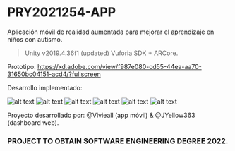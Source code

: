 # PRY2021254-APP
Aplicación móvil de realidad aumentada para mejorar el aprendizaje en niños con autismo.

> Unity v2019.4.36f1 (updated)
> Vuforia SDK + ARCore.

Prototipo: https://xd.adobe.com/view/f987e080-cd55-44ea-aa70-31650bc04151-acd4/?fullscreen

Desarrollo implementado:

![alt text](https://i.ibb.co/C57pmfz/image.png)
![alt text](https://i.ibb.co/v4dmpPN/image.png)
![alt text](https://i.ibb.co/zVg3sNq/image.png)
![alt text](https://i.ibb.co/mHg145n/image.png)
![alt text](https://i.ibb.co/mqcNWdg/image.png)
![alt text](https://i.ibb.co/rpK5bL6/image.png)

Proyecto desarrollado por: @Vivieall (app móvil) & @JYellow363 (dashboard web).


### PROJECT TO OBTAIN SOFTWARE ENGINEERING DEGREE 2022.
